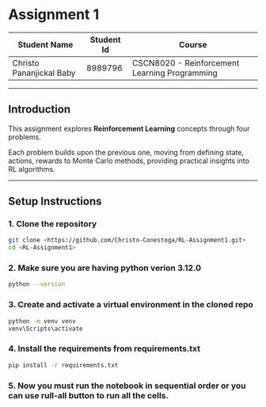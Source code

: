 # Assignment 1

| Student Name              | Student Id | Course                                        |
|---------------------------|------------|-----------------------------------------------|
| Christo Pananjickal Baby  | 8989796    | CSCN8020 - Reinforcement Learning Programming |

---

##  Introduction  

This assignment explores **Reinforcement Learning** concepts through four problems.

Each problem builds upon the previous one, moving from defining state, actions, rewards to Monte Carlo methods, providing practical insights into RL algorithms.  

---

## Setup Instructions  

### 1. Clone the repository  
```bash
git clone <https://github.com/Christo-Conestoga/RL-Assignment1.git>
cd <RL-Assignment1>
```
### 2. Make sure you are having python verion 3.12.0
```bash
python --version
```

### 3. Create and activate a virtual environment in the cloned repo
```bash
python -m venv venv
venv\Scripts\activate
```

### 4. Install the requirements from requirements.txt
```bash
pip install -r requirements.txt
```

### 5. Now you must run the notebook in sequential order or you can use rull-all button to run all the cells.



